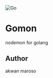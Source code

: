 ![Go](https://github.com/akwanmaroso/gomon/workflows/Go/badge.svg)

# Gomon
nodemon for golang

## Author
akwan maroso
